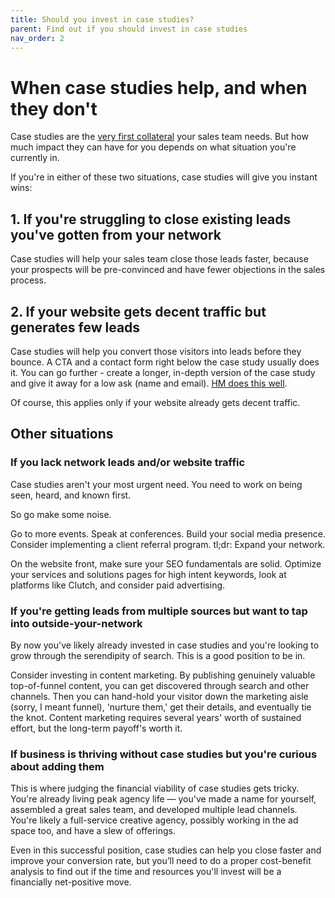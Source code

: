 ```yaml
---
title: Should you invest in case studies?
parent: Find out if you should invest in case studies
nav_order: 2
---
```


# When case studies help, and when they don't

Case studies are the [very first collateral](https://arc.net/l/quote/uqbcniut) your sales team needs. But how much impact they can have for you depends on what situation you're currently in.

If you're in either of these two situations, case studies will give you instant wins:

## 1. If you're struggling to close existing leads you've gotten from your network

Case studies will help your sales team close those leads faster, because your prospects will be pre-convinced and have fewer objections in the sales process.

## 2. If your website gets decent traffic but generates few leads

Case studies will help you convert those visitors into leads before they bounce. A CTA and a contact form right below the case study usually does it. You can go further - create a longer, in-depth version of the case study and give it away for a low ask (name and email). [HM does this well](https://arc.net/l/quote/jdttijge). 

Of course, this applies only if your website already gets decent traffic.

## Other situations

### If you lack network leads and/or website traffic

Case studies aren't your most urgent need. You need to work on being seen, heard, and known first.

So go make some noise.

Go to more events. Speak at conferences. Build your social media presence. Consider implementing a client referral program. tl;dr: Expand your network.

On the website front, make sure your SEO fundamentals are solid. Optimize your services and solutions pages for high intent keywords, look at platforms like Clutch, and consider paid advertising.


### If you're getting leads from multiple sources but want to tap into outside-your-network

By now you've likely already invested in case studies and you're looking to grow through the serendipity of search. This is a good position to be in.

Consider investing in content marketing. By publishing genuinely valuable top-of-funnel content, you can get discovered through search and other channels. Then you can hand-hold your visitor down the marketing aisle (sorry, I meant funnel), 'nurture them,' get their details, and eventually tie the knot. Content marketing requires several years' worth of sustained effort, but the long-term payoff's worth it. 

### If business is thriving without case studies but you're curious about adding them

This is where judging the financial viability of case studies gets tricky. You're already living peak agency life — you've made a name for yourself, assembled a great sales team, and developed multiple lead channels. You're likely a full-service creative agency, possibly working in the ad space too, and have a slew of offerings.

Even in this successful position, case studies can help you close faster and improve your conversion rate, but you’ll need to do a proper cost-benefit analysis to find out if the time and resources you'll invest will be a financially net-positive move.
